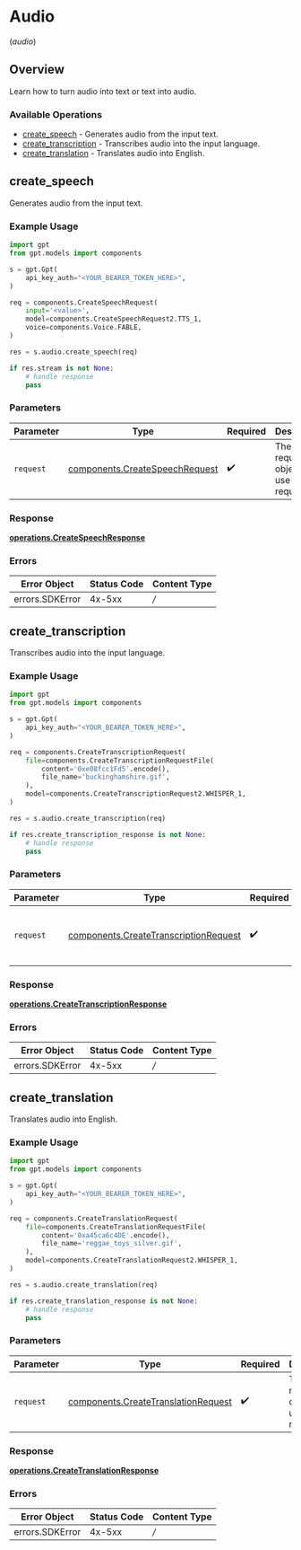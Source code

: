# Audio
(*audio*)

## Overview

Learn how to turn audio into text or text into audio.

### Available Operations

* [create_speech](#create_speech) - Generates audio from the input text.
* [create_transcription](#create_transcription) - Transcribes audio into the input language.
* [create_translation](#create_translation) - Translates audio into English.

## create_speech

Generates audio from the input text.

### Example Usage

```python
import gpt
from gpt.models import components

s = gpt.Gpt(
    api_key_auth="<YOUR_BEARER_TOKEN_HERE>",
)

req = components.CreateSpeechRequest(
    input='<value>',
    model=components.CreateSpeechRequest2.TTS_1,
    voice=components.Voice.FABLE,
)

res = s.audio.create_speech(req)

if res.stream is not None:
    # handle response
    pass
```

### Parameters

| Parameter                                                                        | Type                                                                             | Required                                                                         | Description                                                                      |
| -------------------------------------------------------------------------------- | -------------------------------------------------------------------------------- | -------------------------------------------------------------------------------- | -------------------------------------------------------------------------------- |
| `request`                                                                        | [components.CreateSpeechRequest](../../models/components/createspeechrequest.md) | :heavy_check_mark:                                                               | The request object to use for the request.                                       |


### Response

**[operations.CreateSpeechResponse](../../models/operations/createspeechresponse.md)**
### Errors

| Error Object    | Status Code     | Content Type    |
| --------------- | --------------- | --------------- |
| errors.SDKError | 4x-5xx          | */*             |

## create_transcription

Transcribes audio into the input language.

### Example Usage

```python
import gpt
from gpt.models import components

s = gpt.Gpt(
    api_key_auth="<YOUR_BEARER_TOKEN_HERE>",
)

req = components.CreateTranscriptionRequest(
    file=components.CreateTranscriptionRequestFile(
        content='0xe08fcc1Fd5'.encode(),
        file_name='buckinghamshire.gif',
    ),
    model=components.CreateTranscriptionRequest2.WHISPER_1,
)

res = s.audio.create_transcription(req)

if res.create_transcription_response is not None:
    # handle response
    pass
```

### Parameters

| Parameter                                                                                      | Type                                                                                           | Required                                                                                       | Description                                                                                    |
| ---------------------------------------------------------------------------------------------- | ---------------------------------------------------------------------------------------------- | ---------------------------------------------------------------------------------------------- | ---------------------------------------------------------------------------------------------- |
| `request`                                                                                      | [components.CreateTranscriptionRequest](../../models/components/createtranscriptionrequest.md) | :heavy_check_mark:                                                                             | The request object to use for the request.                                                     |


### Response

**[operations.CreateTranscriptionResponse](../../models/operations/createtranscriptionresponse.md)**
### Errors

| Error Object    | Status Code     | Content Type    |
| --------------- | --------------- | --------------- |
| errors.SDKError | 4x-5xx          | */*             |

## create_translation

Translates audio into English.

### Example Usage

```python
import gpt
from gpt.models import components

s = gpt.Gpt(
    api_key_auth="<YOUR_BEARER_TOKEN_HERE>",
)

req = components.CreateTranslationRequest(
    file=components.CreateTranslationRequestFile(
        content='0xa45ca6c4DE'.encode(),
        file_name='reggae_toys_silver.gif',
    ),
    model=components.CreateTranslationRequest2.WHISPER_1,
)

res = s.audio.create_translation(req)

if res.create_translation_response is not None:
    # handle response
    pass
```

### Parameters

| Parameter                                                                                  | Type                                                                                       | Required                                                                                   | Description                                                                                |
| ------------------------------------------------------------------------------------------ | ------------------------------------------------------------------------------------------ | ------------------------------------------------------------------------------------------ | ------------------------------------------------------------------------------------------ |
| `request`                                                                                  | [components.CreateTranslationRequest](../../models/components/createtranslationrequest.md) | :heavy_check_mark:                                                                         | The request object to use for the request.                                                 |


### Response

**[operations.CreateTranslationResponse](../../models/operations/createtranslationresponse.md)**
### Errors

| Error Object    | Status Code     | Content Type    |
| --------------- | --------------- | --------------- |
| errors.SDKError | 4x-5xx          | */*             |
